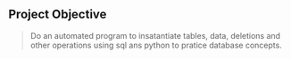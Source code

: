 ## Project Objective
> Do an automated program to insatantiate tables, data, deletions and other operations using sql ans python to pratice database concepts.